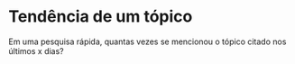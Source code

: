 # Tendência de um tópico

Em uma pesquisa rápida, quantas vezes se mencionou o tópico citado nos últimos x dias?